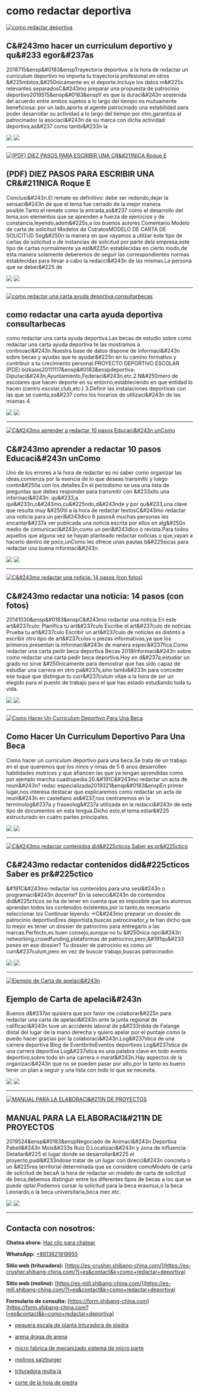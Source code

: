 # como redactar deportiva

<a href="https://swt.shibang-china.com/?l=es&img&k=como+redactar+deportiva" target="_blank">![como redactar deportiva](http://static.shibang-china.com/all-800x300/580.jpg)</a>

## C&#243mo hacer un curriculum deportivo y qu&#233 egor&#237as
2018715&ensp&#0183&enspTrayectoria deportiva: a la hora de redactar un curriculum deportivo no importa tu trayectoria profesional en otros &#225mbitos,&#250nicamente en el deporte.Incluye los datos m&#225s relevantes separadosC&#243mo preparar una propuesta de patrocinio deportivo2019515&ensp&#0183&enspY es que la duraci&#243n sostenida del acuerdo entre ambos sujetos a lo largo del tiempo es mutuamente beneficiosa: por un lado,aporta al agente patrocinado una estabilidad para poder desarrollar su actividad a lo largo del tiempo por otro,garantiza al patrocinador la asociaci&#243n de su marca con dicha actividad deportiva,as&#237 como tambi&#233n la


<a href="https://whatsapp.shibangsoft.com/WhatsApp.php" target="_blank" title="WhatsApp">![](http://static.shibang-china.com/icon/whatsapp.png)</a> <a href="https://swt.shibang-china.com/?l=es&icon&k=como+redactar+deportiva" target="_blank">![](http://static.shibang-china.com/icon/chat-es.png)</a>

---

<a href="https://swt.shibang-china.com/?l=es&img&k=como+redactar+deportiva" target="_blank">![(PDF) DIEZ PASOS PARA ESCRIBIR UNA CR&#211NICA Roque E](http://static.shibang-china.com/all-800x300/38.jpg)</a>

## (PDF) DIEZ PASOS PARA ESCRIBIR UNA CR&#211NICA Roque E
Conclusi&#243n.El remate es definitivo: debe ser redondo,dejar la sensaci&#243n de que el tema fue cerrado de la mejor manera posible.Tanto el remate como la entrada,as&#237 como el desarrollo del tema,son elementos que se aprenden a fuerza de ejercicios y de constancia,leyendo,adem&#225s,a los buenos autores.Comentario.Modelo de carta de solicitud Modelos de CotratosMODELO DE CARTA DE SOLICITUD Seg&#250n la manera en que vayamos a utilzar este tipo de cartas de solicitud o de instancias de solicitud por parte dela empresa,este tipo de cartas normalmente ya est&#225n establecidas en cierto modo,de esta manera solamente deberemos de seguir las correspondientes normas establecidas para llevar a cabo la redacci&#243n de las mismas.La persona que se deber&#225 de


<a href="https://whatsapp.shibangsoft.com/WhatsApp.php" target="_blank" title="WhatsApp">![](http://static.shibang-china.com/icon/whatsapp.png)</a> <a href="https://swt.shibang-china.com/?l=es&icon&k=como+redactar+deportiva" target="_blank">![](http://static.shibang-china.com/icon/chat-es.png)</a>

---

<a href="https://swt.shibang-china.com/?l=es&img&k=como+redactar+deportiva" target="_blank">![como redactar una carta ayuda deportiva consultarbecas](http://static.shibang-china.com/all-800x300/1056.jpg)</a>

## como redactar una carta ayuda deportiva consultarbecas
como redactar una carta ayuda deportiva.Las becas de estudio sobre como redactar una carta ayuda deportiva te las mostramos a continuaci&#243n.Nuestra base de datos dispone de informaci&#243n sobre becas y ayudas que te ayudar&#225n en tu camino formativo y contribuir a tu crecimiento personal.PROYECTO DEPORTIVO ESCOLAR (PDE) bizkaias20111117&ensp&#0183&enspdeportiva: Diputaci&#243n,Ayuntamiento,Federaci&#243n,etc.2.N&#250mero de escolares que hacen deporte en su entorno,estableciendo en que entidad lo hacen (centro escolar,club,etc.) 3.Definir las instalaciones deportivas con las que se cuenta,as&#237 como los horarios de utilizaci&#243n de las mismas 4.


<a href="https://whatsapp.shibangsoft.com/WhatsApp.php" target="_blank" title="WhatsApp">![](http://static.shibang-china.com/icon/whatsapp.png)</a> <a href="https://swt.shibang-china.com/?l=es&icon&k=como+redactar+deportiva" target="_blank">![](http://static.shibang-china.com/icon/chat-es.png)</a>

---

<a href="https://swt.shibang-china.com/?l=es&img&k=como+redactar+deportiva" target="_blank">![C&#243mo aprender a redactar 10 pasos Educaci&#243n unComo](http://static.shibang-china.com/all-800x300/605.jpg)</a>

## C&#243mo aprender a redactar 10 pasos Educaci&#243n unComo
Uno de los errores a la hora de redactar es no saber como organizar las ideas,comienza por la esencia de lo que deseas transmitir y luego contin&#250a con los detalles.En el periodismo se usa una lista de preguntas que debes responder para transmitir con &#233xito una informaci&#243n: qu&#233,a qui&#233n,c&#243mo,cu&#225ndo,d&#243nde y por qu&#233,una clave que resulta muy &#250til a la hora de redactar textosC&#243mo redactar una noticia para un peri&#243dico 6 pasosA muchas personas les encantar&#237a ver publicada una noticia escrita por ellos en alg&#250n medio de comunicaci&#243n,como un peri&#243dico o revista.Para todos aquellos que alguna vez se hayan planteado redactar noticias o que,vayan a hacerlo dentro de poco,unComo les ofrece unas pautas b&#225sicas para redactar una buena informaci&#243n.


<a href="https://whatsapp.shibangsoft.com/WhatsApp.php" target="_blank" title="WhatsApp">![](http://static.shibang-china.com/icon/whatsapp.png)</a> <a href="https://swt.shibang-china.com/?l=es&icon&k=como+redactar+deportiva" target="_blank">![](http://static.shibang-china.com/icon/chat-es.png)</a>

---

<a href="https://swt.shibang-china.com/?l=es&img&k=como+redactar+deportiva" target="_blank">![C&#243mo redactar una noticia: 14 pasos (con fotos)](http://static.shibang-china.com/all-800x300/1233.jpg)</a>

## C&#243mo redactar una noticia: 14 pasos (con fotos)
20141030&ensp&#0183&enspC&#243mo redactar una noticia.En este art&#237culo: Planifica tu art&#237culo Escribe el art&#237culo de noticias Prueba tu art&#237culo Escribir un art&#237culo de noticias es distinto a escribir otro tipo de art&#237culos o piezas informativas,ya que los primeros presentan la informaci&#243n de manera espec&#237fica.Como redactar una carta pedir beca deportiva Becas 2018Informaci&#243n sobre como redactar una carta pedir beca deportiva.Hoy en d&#237a,estudiar un grado no sirve &#250nicamente para demostrar que has sido capaz de estudiar una carrera en otro pa&#237s,sino tambi&#233n para conceder ese toque que distingue tu curr&#237culum vitae a la hora de ser un elegido para el puesto de trabajo para el que has estado estudiando toda tu vida.


<a href="https://whatsapp.shibangsoft.com/WhatsApp.php" target="_blank" title="WhatsApp">![](http://static.shibang-china.com/icon/whatsapp.png)</a> <a href="https://swt.shibang-china.com/?l=es&icon&k=como+redactar+deportiva" target="_blank">![](http://static.shibang-china.com/icon/chat-es.png)</a>

---

<a href="https://swt.shibang-china.com/?l=es&img&k=como+redactar+deportiva" target="_blank">![Como Hacer Un Curriculum Deportivo Para Una Beca](http://static.shibang-china.com/all-800x300/709.jpg)</a>

## Como Hacer Un Curriculum Deportivo Para Una Beca
Como hacer un curriculum deportivo para una beca.Se trata de un trabajo en el que queremos que los ninos y ninas de 5 6 anos desarrollen habilidades motrices y que afiancen las que ya tengan aprendidas como por ejemplo marcha cuadrupedia.20.&#191C&#243mo redactar un acta de reuni&#243n? redac especializada2019321&ensp&#0183&enspEn primer lugar,nos interesa destacar que explicaremos como redactar un acta de reuni&#243n en castellano as&#237,nos centraremos en la terminolog&#237a y fraseolog&#237a utilizada en la redacci&#243n de este tipo de documentos en esta lengua.Dicho esto,el tema estar&#225 estructurado en cuatro partes principales.


<a href="https://whatsapp.shibangsoft.com/WhatsApp.php" target="_blank" title="WhatsApp">![](http://static.shibang-china.com/icon/whatsapp.png)</a> <a href="https://swt.shibang-china.com/?l=es&icon&k=como+redactar+deportiva" target="_blank">![](http://static.shibang-china.com/icon/chat-es.png)</a>

---

<a href="https://swt.shibang-china.com/?l=es&img&k=como+redactar+deportiva" target="_blank">![C&#243mo redactar contenidos did&#225cticos Saber es pr&#225ctico](http://static.shibang-china.com/all-800x300/352.jpg)</a>

## C&#243mo redactar contenidos did&#225cticos Saber es pr&#225ctico
&#191C&#243mo redactar los contenidos para una sesi&#243n o programaci&#243n docente? En la selecci&#243n de contenidos did&#225cticos se ha de tener en cuenta que es imposible que los alumnos aprendan todos los contenidos existentes,por lo tanto,es necesario seleccionar los Continuar leyendo →C&#243mo preparar un dossier de patrocinio deportivoEres deportista,buscas patrocinador,y te han dicho que lo mejor es tener un dossier de patrocinio para entregarlo a las marcas.Perfecto,es buen consejo,aunque no tu &#250nica opci&#243n networking,crowdfunding,plataformas de patrocinio,pero,&#191qu&#233 pones en ese dossier? Tu dossier de patrocinio es como un curr&#237culum,pero en vez de buscar trabajo,buscas patrocinador.


<a href="https://whatsapp.shibangsoft.com/WhatsApp.php" target="_blank" title="WhatsApp">![](http://static.shibang-china.com/icon/whatsapp.png)</a> <a href="https://swt.shibang-china.com/?l=es&icon&k=como+redactar+deportiva" target="_blank">![](http://static.shibang-china.com/icon/chat-es.png)</a>

---

<a href="https://swt.shibang-china.com/?l=es&img&k=como+redactar+deportiva" target="_blank">![Ejemplo de Carta de apelaci&#243n](http://static.shibang-china.com/all-800x300/875.jpg)</a>

## Ejemplo de Carta de apelaci&#243n
Buenos d&#237as quisiera que por favor me colaborar&#225n para redactar una carta de apelaci&#243n ante la junta regional de calificaci&#243n tuve un accidente laboral de p&#233rdida de Falange distal del lugar de la mano derecha y quiero apelar por el puntaje como la puedo hacer gracias por la colaboraci&#243n.Log&#237stica de una carrera deportiva Blog de EventbriteEventos deportivos Log&#237stica de una carrera deportiva Log&#237stica es una palabra clave en todo evento deportivo,sobre todo en una carrera o marat&#243n.Hay aspectos de la organizaci&#243n que no se pueden pasar por alto,por lo tanto es bueno tener un plan a seguir y una lista con todo lo que se necesita.


<a href="https://whatsapp.shibangsoft.com/WhatsApp.php" target="_blank" title="WhatsApp">![](http://static.shibang-china.com/icon/whatsapp.png)</a> <a href="https://swt.shibang-china.com/?l=es&icon&k=como+redactar+deportiva" target="_blank">![](http://static.shibang-china.com/icon/chat-es.png)</a>

---

<a href="https://swt.shibang-china.com/?l=es&img&k=como+redactar+deportiva" target="_blank">![MANUAL PARA LA ELABORACI&#211N DE PROYECTOS](http://static.shibang-china.com/all-800x300/1312.jpg)</a>

## MANUAL PARA LA ELABORACI&#211N DE PROYECTOS
2019524&ensp&#0183&enspNegociado de Animaci&#243n Deportiva Pabell&#243n Mois&#233s Ruiz D.Localizaci&#243n y zona de influencia: Detallar&#225 el lugar donde se desarrollar&#225 el proyecto,pudi&#233ndose tratar de un lugar con direcci&#243n concreta o un &#225rea territorial determinada que se considere comoModelo de carta de solicitud de becaA la hora de redactar un modelo de carta de solicitud de beca,debemos distinguir entre los diferentes tipos de becas a los que se puede optar.Podemos cursar la solicitud para la beca erasmus,o la beca Leonardo,o la beca universitaria,beca mec.etc.


<a href="https://whatsapp.shibangsoft.com/WhatsApp.php" target="_blank" title="WhatsApp">![](http://static.shibang-china.com/icon/whatsapp.png)</a> <a href="https://swt.shibang-china.com/?l=es&icon&k=como+redactar+deportiva" target="_blank">![](http://static.shibang-china.com/icon/chat-es.png)</a>

---
## Contacta con nosotros:

**Chatea ahora:** [Haz clic para chatear](https://swt.shibang-china.com?l=es&contact&k=como+redactar+deportiva)

**WhatsApp:**  [+8613621919955](https://whatsapp.shibangsoft.com/WhatsApp.php)

**Sitio web (trituradora):** [https://es-crusher.shibang-china.com/](https://es-crusher.shibang-china.com/?l=es&contact&k=como+redactar+deportiva)

**Sitio web (molino):** [https://es-mill.shibang-china.com/](https://es-mill.shibang-china.com/?l=es&contact&k=como+redactar+deportiva)

**Formulario de consulta:** [https://form.shibang-china.com](https://form.shibang-china.com?l=es&contact&k=como+redactar+deportiva)

* [pequera escala de planta trituradora de piedra](../93/pequera%20escala%20de%20planta%20trituradora%20de%20piedra.md)

* [arena draga de arena](../88/arena%20draga%20de%20arena.md)

* [micro fabrica de mecanizado sistema de micro parte](../95/micro%20fabrica%20de%20mecanizado%20sistema%20de%20micro%20parte.md)

* [molinos salzburger](../94/molinos%20salzburger.md)

* [trituradora multa la](../95/trituradora%20multa%20la.md)

* [corte de la hoja de piedra](../93/corte%20de%20la%20hoja%20de%20piedra.md)